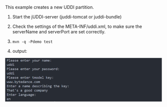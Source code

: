 This example creates a new UDDI partition. 

1. Start the jUDDI-server (juddi-tomcat or juddi-bundle)

2. Check the settings of the META-INF/uddi.xml, to make sure the serverName and serverPort are set correctly.

3. `mvn -q -Pdemo test`

4. output:

![create-partition-output](../../res/img/create-partition-output.png)
